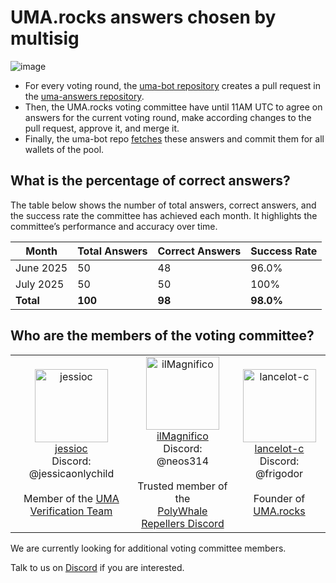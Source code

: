 # UMA.rocks answers chosen by multisig

![image](https://github.com/user-attachments/assets/859908dd-490c-4f3b-b77e-6962a2b3e303)



- For every voting round, the [uma-bot repository](https://github.com/lancelot-c/uma-bot) creates a pull request in the [uma-answers repository](https://github.com/lancelot-c/uma-answers).
- Then, the UMA.rocks voting committee have until 11AM UTC to agree on answers for the current voting round, make according changes to the pull request, approve it, and merge it.
- Finally, the uma-bot repo [fetches](https://github.com/lancelot-c/uma-bot/blob/c9054c6f5b4df1116093a3ecd104dbfe77a66aa8/smart-contract-calls/common.ts#L706) these answers and commit them for all wallets of the pool.

## What is the percentage of correct answers?

The table below shows the number of total answers, correct answers, and the success rate the committee has achieved each month. It highlights the committee’s performance and accuracy over time.

| Month      | Total Answers | Correct Answers | Success Rate |
|------------|---------------|-----------------|--------------|
| June 2025  | 50            | 48              | 96.0%        |
| July 2025  | 50            | 50              | 100%         |
| **Total**  | **100**       | **98**          | **98.0%**     |

## Who are the members of the voting committee?

<table><tr>
  <td align="center"><a href="https://github.com/jessioc"><img alt="jessioc" src="https://avatars.githubusercontent.com/u/219574448?v=4" width="117" /><br />jessioc</a>
    <br />Discord: @jessicaonlychild
    <br /><br />Member of the <a href="https://docs.uma.xyz/verification-guide/verification-system">UMA Verification Team</a>
  </td>
  
  <td align="center"><a href="https://github.com/ilMagnifico"><img alt="ilMagnifico" src="https://avatars.githubusercontent.com/u/16544166?v=4" width="117" /><br />ilMagnifico</a>
    <br />Discord: @neos314
    <br /><br />Trusted member of the<br /><a href="https://discord.gg/vjRfjGd2">PolyWhale Repellers Discord</a>
  </td>
  
  <td align="center"><a href="https://github.com/lancelot-c"><img alt="lancelot-c" src="https://avatars.githubusercontent.com/u/1041338?v=4" width="117" /><br />lancelot-c</a>
    <br />Discord: @frigodor
    <br /><br />Founder of <a href="https://www.uma.rocks/">UMA.rocks</a>
  </td>
  
</tr></table>


We are currently looking for additional voting committee members.

Talk to us on [Discord](https://discord.gg/nqxpBsv26A) if you are interested.
